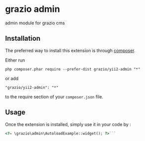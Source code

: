 grazio admin
============
admin module for grazio cms

Installation
------------

The preferred way to install this extension is through [composer](http://getcomposer.org/download/).

Either run

```
php composer.phar require --prefer-dist grazio/yii2-admin "*"
```

or add

```
"grazio/yii2-admin": "*"
```

to the require section of your `composer.json` file.


Usage
-----

Once the extension is installed, simply use it in your code by  :

```php
<?= \grazio\admin\AutoloadExample::widget(); ?>```